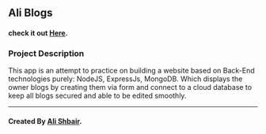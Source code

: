 ## Ali Blogs 
####  check it out [**Here**]().

### Project Description
This app is an attempt to practice on building a website based on Back-End technologies purely: NodeJS, ExpressJs, MongoDB. Which displays the owner blogs by creating them via form and connect to a cloud database to keep all blogs secured and able to be edited smoothly.

---

#### Created By [Ali Shbair](https://github.com/ShbairAli).



